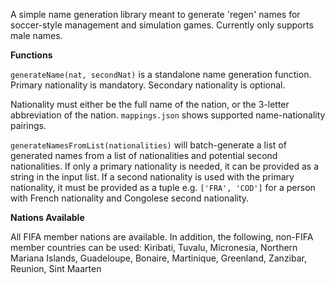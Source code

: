 A simple name generation library meant to generate 'regen' names for soccer-style management and simulation games. Currently only supports male names.

**Functions**

`generateName(nat, secondNat)` is a standalone name generation function. Primary nationality is mandatory. Secondary nationality is optional. 

Nationality must either be the full name of the nation, or the 3-letter abbreviation of the nation. `mappings.json` shows supported name-nationality pairings.

`generateNamesFromList(nationalities)` will batch-generate a list of generated names from a list of nationalities and potential second nationalities. If only a primary nationality is needed, it can be provided as a string in the input list. If a second nationality is used with the primary nationality, it must be provided as a tuple e.g. `['FRA', 'COD']` for a person with French nationality and Congolese second nationality.

**Nations Available**

All FIFA member nations are available. In addition, the following, non-FIFA member countries can be used: Kiribati, Tuvalu, Micronesia, Northern Mariana Islands, Guadeloupe, Bonaire, Martinique, Greenland, Zanzibar, Reunion, Sint Maarten